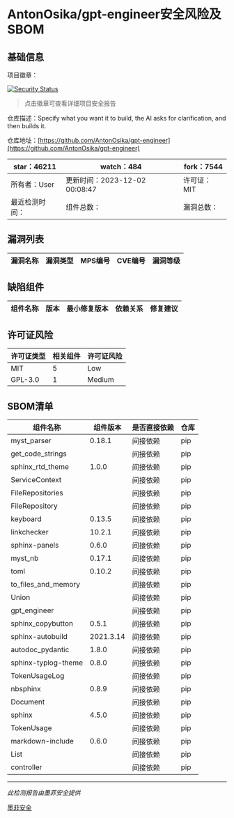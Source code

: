 # AntonOsika/gpt-engineer安全风险及SBOM

## 基础信息

项目徽章：

[![Security Status](https://www.murphysec.com/platform3/v31/badge/1731021643341320192.svg)](https://www.murphysec.com/console/report/1671007100748980224/1731021643341320192)

> 点击徽章可查看详细项目安全报告

仓库描述：Specify what you want it to build, the AI asks for clarification, and then builds it.

仓库地址：[https://github.com/AntonOsika/gpt-engineer](https://github.com/AntonOsika/gpt-engineer)

| star：46211 | watch：484 | fork：7544 |
| ----------- | -------------- | ------------ |
| 所有者：User | 更新时间：2023-12-02 00:08:47 | 许可证：MIT |
| 最近检测时间： | 组件总数： | 漏洞总数： |




## 漏洞列表

| 漏洞名称 | 漏洞类型 | MPS编号 | CVE编号 | 漏洞等级 |
| ------- | ------ | ------- | ------ | ----- |





## 缺陷组件

| 组件名称 | 版本 | 最小修复版本 | 依赖关系 | 修复建议 |
| -------- | ---- | ------------ | -------- | -------- |





## 许可证风险

| 许可证类型 | 相关组件 | 许可证风险 |
| ---------- | -------- | ---------- |
|MIT|5|Low|
|GPL-3.0|1|Medium|




## SBOM清单

| 组件名称 | 组件版本 | 是否直接依赖 | 仓库 |
| -------- | -------- | ------------ | ---- |
|myst_parser|0.18.1|间接依赖|pip|
|get_code_strings||间接依赖|pip|
|sphinx_rtd_theme|1.0.0|间接依赖|pip|
|ServiceContext||间接依赖|pip|
|FileRepositories||间接依赖|pip|
|FileRepository||间接依赖|pip|
|keyboard|0.13.5|间接依赖|pip|
|linkchecker|10.2.1|间接依赖|pip|
|sphinx-panels|0.6.0|间接依赖|pip|
|myst_nb|0.17.1|间接依赖|pip|
|toml|0.10.2|间接依赖|pip|
|to_files_and_memory||间接依赖|pip|
|Union||间接依赖|pip|
|gpt_engineer||间接依赖|pip|
|sphinx_copybutton|0.5.1|间接依赖|pip|
|sphinx-autobuild|2021.3.14|间接依赖|pip|
|autodoc_pydantic|1.8.0|间接依赖|pip|
|sphinx-typlog-theme|0.8.0|间接依赖|pip|
|TokenUsageLog||间接依赖|pip|
|nbsphinx|0.8.9|间接依赖|pip|
|Document||间接依赖|pip|
|sphinx|4.5.0|间接依赖|pip|
|TokenUsage||间接依赖|pip|
|markdown-include|0.6.0|间接依赖|pip|
|List||间接依赖|pip|
|controller||间接依赖|pip|


------

*此检测报告由墨菲安全提供*

[墨菲安全](www.murphysec.com)